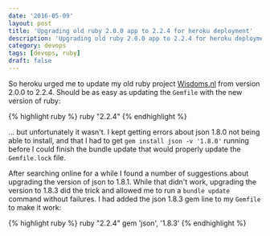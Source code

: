 ```yaml
---
date: '2016-05-09'
layout: post
title: 'Upgrading old ruby 2.0.0 app to 2.2.4 for heroku deployment'
description: 'Upgrading old ruby 2.0.0 app to 2.2.4 for heroku deployment'
category: devops
tags: [devops, ruby]
draft: false
---
```


So heroku urged me to update my old ruby project [Wisdoms.nl](http://www.wisdoms.nl) from version 2.0.0 to 2.2.4. Should be as easy as updating the `Gemfile` with the new version of ruby:

{% highlight ruby %}
ruby "2.2.4"
{% endhighlight %}

... but unfortunately it wasn't. I kept getting errors about json 1.8.0 not being able to install, and that I had to get `gem install json -v '1.8.0'` running before I could finish the bundle update that would properly update the `Gemfile.lock` file.

After searching online for a while I found a number of suggestions about upgrading the version of json to 1.8.1. While that didn't work, upgrading the version to 1.8.3 did the trick and allowed me to run a `bundle update` command without failures. I had added the json 1.8.3 gem line to my `Gemfile` to make it work:

{% highlight ruby %}
ruby "2.2.4"
gem 'json', '1.8.3'
{% endhighlight %}
